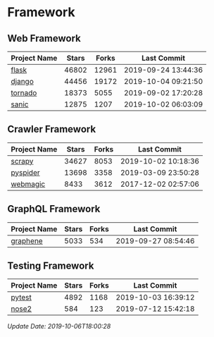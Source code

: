 # Framework

## Web Framework

| Project Name | Stars | Forks | Last Commit |
| ------------ | ----- | ----- | ----------- |
| [flask](https://github.com/pallets/flask) | 46802 | 12961 | 2019-09-24 13:44:36 |
| [django](https://github.com/django/django) | 44456 | 19172 | 2019-10-04 09:21:50 |
| [tornado](https://github.com/tornadoweb/tornado) | 18373 | 5055 | 2019-09-02 17:20:28 |
| [sanic](https://github.com/huge-success/sanic) | 12875 | 1207 | 2019-10-02 06:03:09 |

## Crawler Framework

| Project Name | Stars | Forks | Last Commit |
| ------------ | ----- | ----- | ----------- |
| [scrapy](https://github.com/scrapy/scrapy) | 34627 | 8053 | 2019-10-02 10:18:36 |
| [pyspider](https://github.com/binux/pyspider) | 13698 | 3358 | 2019-03-09 23:50:28 |
| [webmagic](https://github.com/code4craft/webmagic) | 8433 | 3612 | 2017-12-02 02:57:06 |

## GraphQL Framework

| Project Name | Stars | Forks | Last Commit |
| ------------ | ----- | ----- | ----------- |
| [graphene](https://github.com/graphql-python/graphene) | 5033 | 534 | 2019-09-27 08:54:46 |

## Testing Framework

| Project Name | Stars | Forks | Last Commit |
| ------------ | ----- | ----- | ----------- |
| [pytest](https://github.com/pytest-dev/pytest) | 4892 | 1168 | 2019-10-03 16:39:12 |
| [nose2](https://github.com/nose-devs/nose2) | 584 | 123 | 2019-07-12 15:42:18 |

*Update Date: 2019-10-06T18:00:28*